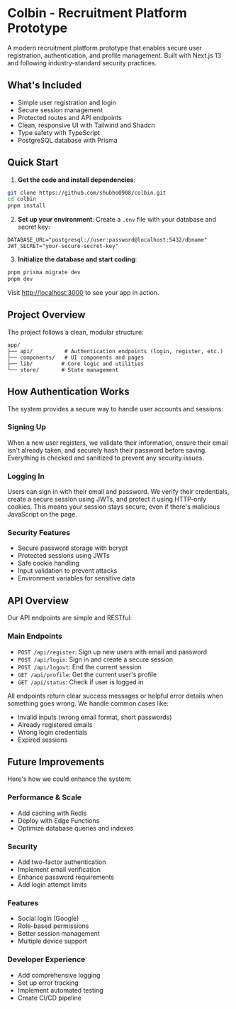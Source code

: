 # Colbin - Recruitment Platform Prototype

A modern recruitment platform prototype that enables secure user registration, authentication, and profile management. Built with Next.js 13 and following industry-standard security practices.

## What's Included

- Simple user registration and login
- Secure session management
- Protected routes and API endpoints
- Clean, responsive UI with Tailwind and Shadcn
- Type safety with TypeScript
- PostgreSQL database with Prisma

## Quick Start

1. **Get the code and install dependencies**:
```bash
git clone https://github.com/shubho0908/colbin.git
cd colbin
pnpm install
```

2. **Set up your environment**:
Create a `.env` file with your database and secret key:
```env
DATABASE_URL="postgresql://user:password@localhost:5432/dbname"
JWT_SECRET="your-secure-secret-key"
```

3. **Initialize the database and start coding**:
```bash
pnpm prisma migrate dev
pnpm dev
```

Visit [http://localhost:3000](http://localhost:3000) to see your app in action.

## Project Overview

The project follows a clean, modular structure:

```
app/
├── api/          # Authentication endpoints (login, register, etc.)
├── components/   # UI components and pages
├── lib/         # Core logic and utilities
└── store/       # State management
```


## How Authentication Works

The system provides a secure way to handle user accounts and sessions:

### Signing Up
When a new user registers, we validate their information, ensure their email isn't already taken, and securely hash their password before saving. Everything is checked and sanitized to prevent any security issues.

### Logging In
Users can sign in with their email and password. We verify their credentials, create a secure session using JWTs, and protect it using HTTP-only cookies. This means your session stays secure, even if there's malicious JavaScript on the page.

### Security Features
- Secure password storage with bcrypt
- Protected sessions using JWTs
- Safe cookie handling
- Input validation to prevent attacks
- Environment variables for sensitive data

## API Overview

Our API endpoints are simple and RESTful:

### Main Endpoints
- `POST /api/register`: Sign up new users with email and password
- `POST /api/login`: Sign in and create a secure session
- `POST /api/logout`: End the current session
- `GET /api/profile`: Get the current user's profile
- `GET /api/status`: Check if user is logged in

All endpoints return clear success messages or helpful error details when something goes wrong. We handle common cases like:
- Invalid inputs (wrong email format, short passwords)
- Already registered emails
- Wrong login credentials
- Expired sessions

## Future Improvements

Here's how we could enhance the system:

### Performance & Scale
- Add caching with Redis
- Deploy with Edge Functions
- Optimize database queries and indexes

### Security
- Add two-factor authentication
- Implement email verification
- Enhance password requirements
- Add login attempt limits

### Features
- Social login (Google)
- Role-based permissions
- Better session management
- Multiple device support

### Developer Experience
- Add comprehensive logging
- Set up error tracking
- Implement automated testing
- Create CI/CD pipeline
